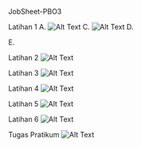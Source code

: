 JobSheet-PBO3

Latihan 1
A.
![Alt Text](https://github.com/lethanfadlil/JobSheet-PBO3/blob/master/a%20Latihan%201.png)
C.
![Alt Text](https://github.com/lethanfadlil/JobSheet-PBO3/blob/master/c%20Latihan%201.png)
D.
>
E.
>

Latihan 2
![Alt Text](https://github.com/lethanfadlil/JobSheet-PBO3/blob/master/b%20latihan%202.png)

Latihan 3
![Alt Text](https://github.com/lethanfadlil/JobSheet-PBO3/blob/master/latihan%203.png)

Latihan 4
![Alt Text](https://github.com/lethanfadlil/JobSheet-PBO3/blob/master/latihan%204.png)

Latihan 5
![Alt Text](https://github.com/lethanfadlil/JobSheet-PBO3/blob/master/latihan%205.png)

Latihan 6
![Alt Text](https://github.com/lethanfadlil/JobSheet-PBO3/blob/master/latihan%206.png)

Tugas Pratikum
![Alt Text](https://github.com/lethanfadlil/JobSheet-PBO3/blob/master/tugas%20pratikum.png)

